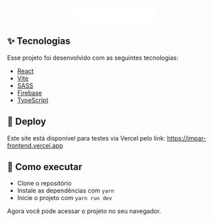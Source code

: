 <div align="center">
  <img src="https://github.com/Guilhermerisu/Impar/blob/main/src/assets/logo-teste.png" alt="Impar - Teste">
</div>


## ✨ Tecnologias

Esse projeto foi desenvolvido com as seguintes tecnologias:

- [React](https://reactjs.org)
- [Vite](Vitejs.dev/)
- [SASS](https://sass-lang.com)
- [Firebase](https://firebase.google.com)
- [TypeScript](https://www.typescriptlang.org/)

## 🔖 Deploy

Este site está disponível para testes via Vercel pelo link: <a href="https://impar-frontend.vercel.app">https://impar-frontend.vercel.app</a>

## 🚀 Como executar

- Clone o repositório
- Instale as dependências com `yarn`
- Inicie o projeto com `yarn run dev`

Agora você pode acessar o projeto no seu navegador.
